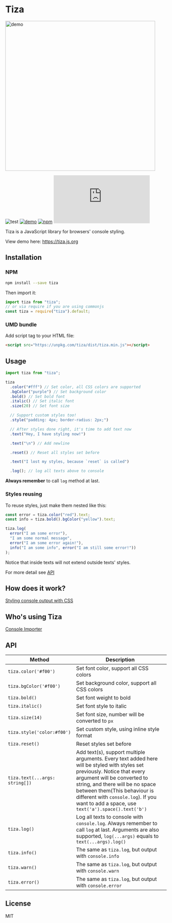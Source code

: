 # Tiza

[<img src="https://raw.githubusercontent.com/pd4d10/tiza/main/assets/demo.png" alt="demo" width="468">](https://tiza.js.org)

![test](https://github.com/pd4d10/tiza/workflows/test/badge.svg) [![demo](https://github.com/pd4d10/tiza/workflows/deploy/badge.svg)](https://tiza.js.org) [![npm](https://img.shields.io/npm/v/tiza.svg)](https://www.npmjs.com/package/tiza) [![gzip size](https://img.badgesize.io/https://unpkg.com/tiza/dist/tiza.min.js?compression=gzip)](https://unpkg.com/tiza/dist/tiza.min.js)

Tiza is a JavaScript library for browsers' console styling.

View demo here: https://tiza.js.org

## Installation

### NPM

```sh
npm install --save tiza
```

Then import it:

```js
import tiza from "tiza";
// or via require if you are using commonjs
const tiza = require("tiza").default;
```

### UMD bundle

Add script tag to your HTML file:

```html
<script src="https://unpkg.com/tiza/dist/tiza.min.js"></script>
```

## Usage

```js
import tiza from "tiza";

tiza
  .color("#fff") // Set color, all CSS colors are supported
  .bgColor("purple") // Set background color
  .bold() // Set bold font
  .italic() // Set italic font
  .size(20) // Set font size

  // Support custom styles too!
  .style("padding: 4px; border-radius: 2px;")

  // After styles done right, it's time to add text now
  .text("Hey, I have styling now!")

  .text("\n") // Add newline

  .reset() // Reset all styles set before

  .text("I lost my styles, because `reset` is called")

  .log(); // log all texts above to console
```

**Always remember** to call `log` method at last.

### Styles reusing

To reuse styles, just make them nested like this:

```js
const error = tiza.color("red").text;
const info = tiza.bold().bgColor("yellow").text;

tiza.log(
  error("I am some error"),
  "I am some normal message",
  error("I am some error again!"),
  info("I am some info", error("I am still some error!"))
);
```

Notice that inside texts will not extend outside texts' styles.

For more detail see [API](#api)

## How does it work?

[Styling console output with CSS](https://developers.google.com/web/tools/chrome-devtools/console/console-write#styling_console_output_with_css)

## Who's using Tiza

[Console Importer](https://github.com/pd4d10/console-importer)

## API

| Method | Description |
| --- | --- |
| `tiza.color('#f00')` | Set font color, support all CSS colors |
| `tiza.bgColor('#f00')` | Set background color, support all CSS colors |
| `tiza.bold()` | Set font weight to bold |
| `tiza.italic()` | Set font style to italic |
| `tiza.size(14)` | Set font size, number will be converted to `px` |
| `tiza.style('color:#f00')` | Set custom style, using inline style format |
| `tiza.reset()` | Reset styles set before |
| `tiza.text(...args: string[])` | Add text(s), support multiple arguments. Every text added here will be styled with styles set previously. Notice that every argument will be converted to string, and there will be no space between them(This behaviour is different with `console.log`). If you want to add a space, use `text('a').space().text('b')` |
| `tiza.log()` | Log all texts to console with `console.log`. Always remember to call `log` at last. Arguments are also supported, `log(...args)` equals to `text(...args).log()` |
| `tiza.info()` | The same as `tiza.log`, but output with `console.info` |
| `tiza.warn()` | The same as `tiza.log`, but output with `console.warn` |
| `tiza.error()` | The same as `tiza.log`, but output with `console.error` |

## License

MIT
